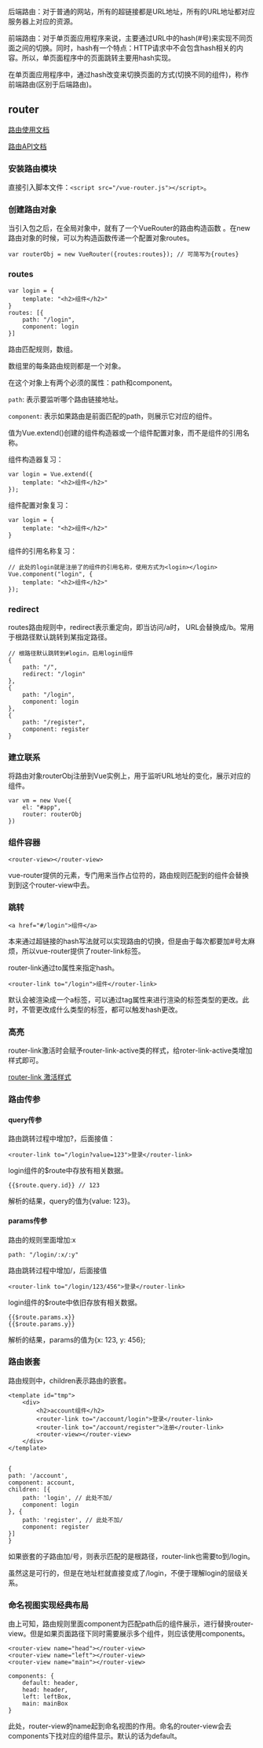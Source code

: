后端路由：对于普通的网站，所有的超链接都是URL地址，所有的URL地址都对应服务器上对应的资源。

前端路由：对于单页面应用程序来说，主要通过URL中的hash(#号)来实现不同页面之间的切换。同时，hash有一个特点：HTTP请求中不会包含hash相关的内容。所以，单页面程序中的页面跳转主要用hash实现。

在单页面应用程序中，通过hash改变来切换页面的方式(切换不同的组件)，称作前端路由(区别于后端路由)。

## router

[路由使用文档](https://router.vuejs.org/zh/ "路由使用文档")

[路由API文档](https://router.vuejs.org/zh/api/ "路由API文档")

### 安装路由模块

直接引入脚本文件：`<script src="/vue-router.js"></script>`。

### 创建路由对象

当引入包之后，在全局对象中，就有了一个VueRouter的路由构造函数 。在new路由对象的时候，可以为构造函数传递一个配置对象routes。

```
var routerObj = new VueRouter({routes:routes}); // 可简写为{routes}
```

### routes

```
var login = {
    template: "<h2>组件</h2>"
}
routes: [{
    path: "/login",
    component: login
}]
```

路由匹配规则，数组。

数组里的每条路由规则都是一个对象。

在这个对象上有两个必须的属性：path和component。

```path```: 表示要监听哪个路由链接地址。

```component```: 表示如果路由是前面匹配的path，则展示它对应的组件。

值为Vue.extend()创建的组件构造器或一个组件配置对象，而不是组件的引用名称。

组件构造器复习：

```
var login = Vue.extend({
    template: "<h2>组件</h2>"
});
```

组件配置对象复习：

```
var login = {
    template: "<h2>组件</h2>"
}
```

组件的引用名称复习：

```
// 此处的login就是注册了的组件的引用名称，使用方式为<login></login>
Vue.component("login", {
    template: "<h2>组件</h2>"
});
```

### redirect

routes路由规则中，redirect表示重定向，即当访问/a时， URL会替换成/b。常用于根路径默认跳转到某指定路径。

```
// 根路径默认跳转到#login，启用login组件
{
    path: "/",
    redirect: "/login"
},
{
    path: "/login",
    component: login
},
{
    path: "/register",
    component: register
}
```

### 建立联系

将路由对象routerObj注册到Vue实例上，用于监听URL地址的变化，展示对应的组件。

```
var vm = new Vue({
    el: "#app",
    router: routerObj
})
```

### 组件容器

```
<router-view></router-view>
```

vue-router提供的元素，专门用来当作占位符的，路由规则匹配到的组件会替换到到这个router-view中去。

### 跳转

```<a href="#/login">组件</a>```

本来通过超链接的hash写法就可以实现路由的切换，但是由于每次都要加#号太麻烦，所以vue-router提供了router-link标签。

router-link通过to属性来指定hash。

```<router-link to="/login">组件</router-link>```

默认会被渲染成一个a标签，可以通过tag属性来进行渲染的标签类型的更改。此时，不管更改成什么类型的标签，都可以触发hash更改。

### 高亮

router-link激活时会赋予router-link-active类的样式，给roter-link-active类增加样式即可。

[router-link 激活样式](https://router.vuejs.org/zh/api/#active-class/ "router-link 激活样式")

### 路由传参

#### query传参

路由跳转过程中增加?，后面接值：

```<router-link to="/login?value=123">登录</router-link>```

login组件的$route中存放有相关数据。

```
{{$route.query.id}} // 123
```

解析的结果，query的值为{value: 123}。

#### params传参

路由的规则里面增加:x

```path: "/login/:x/:y"```

路由跳转过程中增加/，后面接值

```<router-link to="/login/123/456">登录</router-link>```

login组件的$route中依旧存放有相关数据。

```
{{$route.params.x}}
{{$route.params.y}}
```

解析的结果，params的值为{x: 123, y: 456};

### 路由嵌套

路由规则中，children表示路由的嵌套。

```
<template id="tmp">
    <div>
        <h2>account组件</h2>
        <router-link to="/account/login">登录</router-link>
        <router-link to="/account/register">注册</router-link>
        <router-view></router-view>
    </div>
</template>


{
path: '/account',
component: account,
children: [{
    path: 'login', // 此处不加/
    component: login
}, {
    path: 'register', // 此处不加/
    component: register
}]
}
```

如果嵌套的子路由加/号，则表示匹配的是根路径，router-link也需要to到/login。

虽然这是可行的，但是在地址栏就直接变成了/login，不便于理解login的层级关系。

### 命名视图实现经典布局

由上可知，路由规则里面component为匹配path后的组件展示，进行替换router-view。但是如果页面路径下同时需要展示多个组件，则应该使用components。

```
<router-view name="head"></router-view>
<router-view name="left"></router-view>
<router-view name="main"></router-view>

components: {
    default: header,
    head: header,
    left: leftBox,
    main: mainBox
}
```

此处，router-view的name起到命名视图的作用。命名的router-view会去components下找对应的组件显示。默认的话为default。

